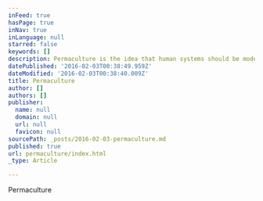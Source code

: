 ```yaml
---
inFeed: true
hasPage: true
inNav: true
inLanguage: null
starred: false
keywords: []
description: Permaculture is the idea that human systems should be modeled after natural systems.
datePublished: '2016-02-03T00:38:49.959Z'
dateModified: '2016-02-03T00:38:40.009Z'
title: Permaculture
author: []
authors: []
publisher:
  name: null
  domain: null
  url: null
  favicon: null
sourcePath: _posts/2016-02-03-permaculture.md
published: true
url: permaculture/index.html
_type: Article

---
```

Permaculture